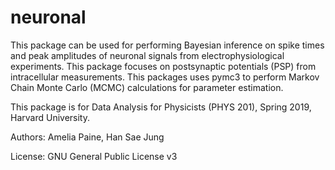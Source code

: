 # neuronal
This package can be used for performing Bayesian inference on spike times and peak amplitudes of neuronal signals from electrophysiological experiments. This package focuses on postsynaptic potentials (PSP) from intracellular measurements. This packages uses pymc3 to perform Markov Chain Monte Carlo (MCMC) calculations for parameter estimation. 

This package is for Data Analysis for Physicists (PHYS 201), Spring 2019, Harvard University. 

Authors: Amelia Paine, Han Sae Jung

License: GNU General Public License v3
